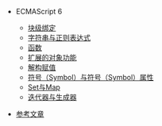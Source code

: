<!--
 * @Description: In User Settings Edit
 * @Author: your name
 * @Date: 2019-07-31 20:55:21
 * @LastEditTime: 2019-08-01 10:21:10
 * @LastEditors: Please set LastEditors
 -->

- ECMAScript 6
    - [块级绑定](/block.md)
    - [字符串与正则表达式](/stringAndRegExp.md)
    - [函数](/fun.md)
    - [扩展的对象功能](/expansionObject.md)
    - [解构赋值](/deconstruction.md)
    - [符号（Symbol）与符号（Symbol）属性](/symbol.md)
    - [Set与Map](/SetAndMap.md)
    - [迭代器与生成器](/generator.md)

- [参考文章](README.md)